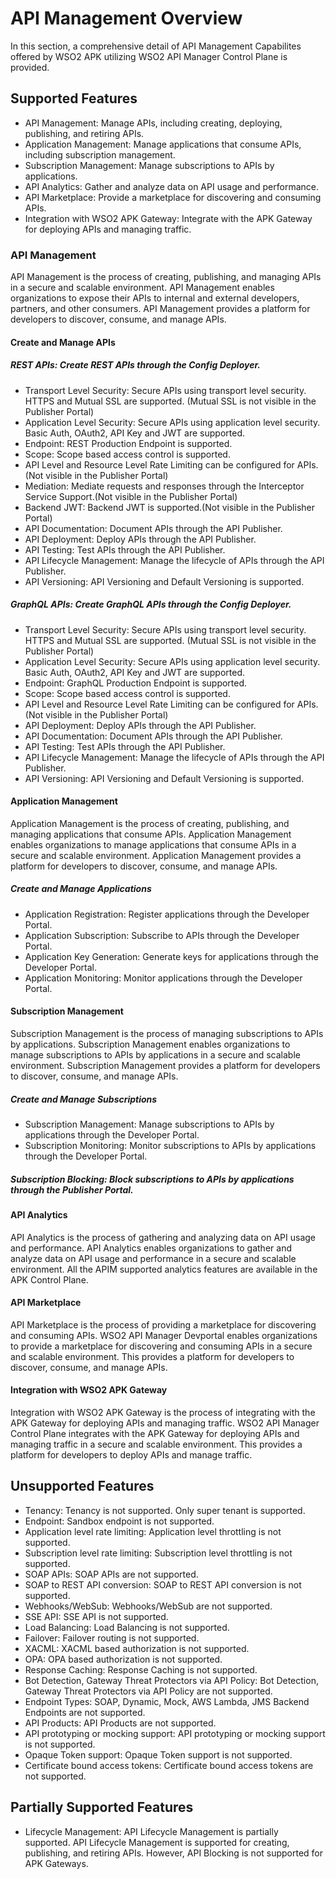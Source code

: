 # API Management Overview

In this section, a comprehensive detail of API Management Capabilites offered by WSO2 APK utilizing WSO2 API Manager Control Plane is provided.

## Supported Features

- API Management: Manage APIs, including creating, deploying, publishing, and retiring APIs.
- Application Management: Manage applications that consume APIs, including subscription management.
- Subscription Management: Manage subscriptions to APIs by applications.
- API Analytics: Gather and analyze data on API usage and performance.
- API Marketplace: Provide a marketplace for discovering and consuming APIs.
- Integration with WSO2 APK Gateway: Integrate with the APK Gateway for deploying APIs and managing traffic.

### API Management

API Management is the process of creating, publishing, and managing APIs in a secure and scalable environment. API Management enables organizations to expose their APIs to internal and external developers, partners, and other consumers. API Management provides a platform for developers to discover, consume, and manage APIs.

#### Create and Manage APIs

##### REST APIs: Create REST APIs through the Config Deployer.
  - Transport Level Security: Secure APIs using transport level security. HTTPS and Mutual SSL are supported. (Mutual SSL is not visible in the Publisher Portal)
  - Application Level Security: Secure APIs using application level security. Basic Auth, OAuth2, API Key and JWT are supported.
  - Endpoint: REST Production Endpoint is supported.
  - Scope: Scope based access control is supported.
  - API Level and Resource Level Rate Limiting can be configured for APIs.(Not visible in the Publisher Portal)
  - Mediation: Mediate requests and responses through the Interceptor Service Support.(Not visible in the Publisher Portal)
  - Backend JWT: Backend JWT is supported.(Not visible in the Publisher Portal)
  - API Documentation: Document APIs through the API Publisher.
  - API Deployment: Deploy APIs through the API Publisher.
  - API Testing: Test APIs through the API Publisher.
  - API Lifecycle Management: Manage the lifecycle of APIs through the API Publisher.
  - API Versioning: API Versioning and Default Versioning is supported.

##### GraphQL APIs: Create GraphQL APIs through the Config Deployer.
  - Transport Level Security: Secure APIs using transport level security. HTTPS and Mutual SSL are supported. (Mutual SSL is not visible in the Publisher Portal)
  - Application Level Security: Secure APIs using application level security. Basic Auth, OAuth2, API Key and JWT are supported.
  - Endpoint: GraphQL Production Endpoint is supported.
  - Scope: Scope based access control is supported.
  - API Level and Resource Level Rate Limiting can be configured for APIs.(Not visible in the Publisher Portal)
  - API Deployment: Deploy APIs through the API Publisher.
  - API Documentation: Document APIs through the API Publisher.
  - API Testing: Test APIs through the API Publisher.
  - API Lifecycle Management: Manage the lifecycle of APIs through the API Publisher.
  - API Versioning: API Versioning and Default Versioning is supported.

#### Application Management

Application Management is the process of creating, publishing, and managing applications that consume APIs. Application Management enables organizations to manage applications that consume APIs in a secure and scalable environment. Application Management provides a platform for developers to discover, consume, and manage APIs.

##### Create and Manage Applications
   - Application Registration: Register applications through the Developer Portal.
   - Application Subscription: Subscribe to APIs through the Developer Portal.
   - Application Key Generation: Generate keys for applications through the Developer Portal.
   - Application Monitoring: Monitor applications through the Developer Portal.

#### Subscription Management

Subscription Management is the process of managing subscriptions to APIs by applications. Subscription Management enables organizations to manage subscriptions to APIs by applications in a secure and scalable environment. Subscription Management provides a platform for developers to discover, consume, and manage APIs.

##### Create and Manage Subscriptions
   - Subscription Management: Manage subscriptions to APIs by applications through the Developer Portal.
   - Subscription Monitoring: Monitor subscriptions to APIs by applications through the Developer Portal.
##### Subscription Blocking: Block subscriptions to APIs by applications through the Publisher Portal.

#### API Analytics

API Analytics is the process of gathering and analyzing data on API usage and performance. API Analytics enables organizations to gather and analyze data on API usage and performance in a secure and scalable environment. All the APIM supported analytics features are available in the APK Control Plane.

#### API Marketplace

API Marketplace is the process of providing a marketplace for discovering and consuming APIs. WSO2 API Manager Devportal  enables organizations to provide a marketplace for discovering and consuming APIs in a secure and scalable environment. This provides a platform for developers to discover, consume, and manage APIs.

#### Integration with WSO2 APK Gateway

Integration with WSO2 APK Gateway is the process of integrating with the APK Gateway for deploying APIs and managing traffic. WSO2 API Manager Control Plane integrates with the APK Gateway for deploying APIs and managing traffic in a secure and scalable environment. This provides a platform for developers to deploy APIs and manage traffic.

## Unsupported Features

- Tenancy: Tenancy is not supported. Only super tenant is supported.
- Endpoint: Sandbox endpoint is not supported.
- Application level rate limiting: Application level throttling is not supported.
- Subscription level rate limiting: Subscription level throttling is not supported.
- SOAP APIs: SOAP APIs are not supported.
- SOAP to REST API conversion: SOAP to REST API conversion is not supported.
- Webhooks/WebSub: Webhooks/WebSub are not supported.
- SSE API: SSE API is not supported.
- Load Balancing: Load Balancing is not supported.
- Failover: Failover routing is not supported.
- XACML: XACML based authorization is not supported.
- OPA: OPA based authorization is not supported.
- Response Caching: Response Caching is not supported.
- Bot Detection, Gateway Threat Protectors via API Policy: Bot Detection, Gateway Threat Protectors via API Policy are not supported.
- Endpoint Types: SOAP, Dynamic, Mock, AWS Lambda, JMS Backend Endpoints are not supported.
- API Products: API Products are not supported.
- API prototyping or mocking support: API prototyping or mocking support is not supported.
- Opaque Token support: Opaque Token support is not supported.
- Certificate bound access tokens: Certificate bound access tokens are not supported.

## Partially Supported Features

- Lifecycle Management: API Lifecycle Management is partially supported. API Lifecycle Management is supported for creating, publishing, and retiring APIs. However, API Blocking is not supported for APK Gateways.

